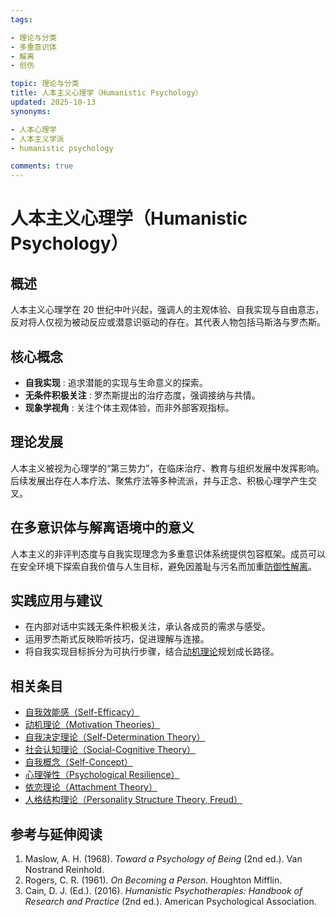 ```yaml
---
tags:

- 理论与分类
- 多重意识体
- 解离
- 创伤

topic: 理论与分类
title: 人本主义心理学（Humanistic Psychology）
updated: 2025-10-13
synonyms:

- 人本心理学
- 人本主义学派
- humanistic psychology

comments: true
---
```


# 人本主义心理学（Humanistic Psychology）

## 概述

人本主义心理学在 20 世纪中叶兴起，强调人的主观体验、自我实现与自由意志，反对将人仅视为被动反应或潜意识驱动的存在。其代表人物包括马斯洛与罗杰斯。

## 核心概念

- **自我实现** : 追求潜能的实现与生命意义的探索。
- **无条件积极关注** : 罗杰斯提出的治疗态度，强调接纳与共情。
- **现象学视角** : 关注个体主观体验，而非外部客观指标。

## 理论发展

人本主义被视为心理学的“第三势力”，在临床治疗、教育与组织发展中发挥影响。后续发展出存在人本疗法、聚焦疗法等多种流派，并与正念、积极心理学产生交叉。

## 在多意识体与解离语境中的意义

人本主义的非评判态度与自我实现理念为多重意识体系统提供包容框架。成员可以在安全环境下探索自我价值与人生目标，避免因羞耻与污名而加重[防御性解离](Defensive-Dissociation.md)。

## 实践应用与建议

- 在内部对话中实践无条件积极关注，承认各成员的需求与感受。
- 运用罗杰斯式反映聆听技巧，促进理解与连接。
- 将自我实现目标拆分为可执行步骤，结合[动机理论](Motivation-Theories.md)规划成长路径。

## 相关条目

- [自我效能感（Self-Efficacy）](Self-Efficacy.md)
- [动机理论（Motivation Theories）](Motivation-Theories.md)
- [自我决定理论（Self-Determination Theory）](Self-Determination-Theory.md)
- [社会认知理论（Social-Cognitive Theory）](Social-Cognitive-Theory.md)
- [自我概念（Self-Concept）](Self-Concept.md)
- [心理弹性（Psychological Resilience）](Psychological-Resilience.md)
- [依恋理论（Attachment Theory）](Attachment-Theory.md)
- [人格结构理论（Personality Structure Theory, Freud）](Personality-Structure-Theory.md)

## 参考与延伸阅读

1. Maslow, A. H. (1968). *Toward a Psychology of Being* (2nd ed.). Van Nostrand Reinhold.
2. Rogers, C. R. (1961). *On Becoming a Person*. Houghton Mifflin.
3. Cain, D. J. (Ed.). (2016). *Humanistic Psychotherapies: Handbook of Research and Practice* (2nd ed.). American Psychological Association.
